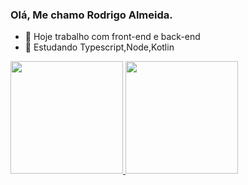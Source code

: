 ### Olá, Me chamo Rodrigo Almeida.

- 🔭 Hoje trabalho com front-end e back-end
- 🌱 Estudando Typescript,Node,Kotlin

<div align="text-align:lef">
  <a href="https://github.com/Rodrigoas3">
  <img height="180em" src="https://github-readme-stats.vercel.app/api?username=Rodrigoas3&show_icons=true&theme=dark&include_all_commits=true&count_private=true"/>
  <img height="180em" src="https://github-readme-stats.vercel.app/api/top-langs/?username=Rodrigoas3&layout=compact&langs_count=7&theme=dark"/>
</div>
  
  ##
